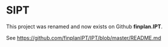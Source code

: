 # SIPT
This project was renamed and now exists on Github <B>finplan.IPT</B>.<P>
See <A HREF="https://github.com/finplanIPT/IPT/blob/master/README.md">https://github.com/finplanIPT/IPT/blob/master/README.md</A>
